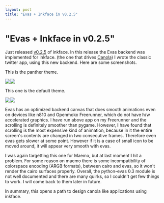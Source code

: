 ```yaml
---
layout: post
title: "Evas + Inkface in v0.2.5"
---
```

"Evas + Inkface in v0.2.5"
===
Just released [v0.2.5][0] of inkface. In this release the Evas backend was implemented for inkface. (the one that drives [Canola][1]) I wrote the classic twitter app, using this new backend. Here are some screenshots.  
  
This is the panther theme.  
  
[![](http://2.bp.blogspot.com/_W6UcJjyXr24/SeLg2T88rZI/AAAAAAAACyk/bI8D-hnZio0/s400/etwt2.jpg)][2][![](http://4.bp.blogspot.com/_W6UcJjyXr24/SeLg2uTVxOI/AAAAAAAACys/gw1rp7vW-hE/s400/etwt5.jpg)][3]  
  
This one is the default theme.  
  
[![](http://1.bp.blogspot.com/_W6UcJjyXr24/SeLhWxEhwiI/AAAAAAAACy0/RtfxdoILd9U/s400/etwt3.jpg)][4][![](http://2.bp.blogspot.com/_W6UcJjyXr24/SeLhWy32qbI/AAAAAAAACy8/VD1HKqj2Zrw/s400/etwt4.jpg)][5]  
  
Evas has an optimized backend canvas that does smooth animations even on devices like n810 and Openmoko Freerunner, which do not have h/w accelerated graphics. I have run above app on my Freerunner and the scrolling is definitely smoother than pygame. However, I have found that scrolling is the most expensive kind of animation, because in it the entire screen's contents are changed in two consecutive frames. Therefore even evas gets slower at some point. However if it is a case of small icon to be moved around, it will appear very smooth with evas.  
  
I was again targetting this one for Maemo, but at last moment I hit a problem. For some reason on maemo there is some incompatibility of colorspace encoding (ARGB formats), between cairo and evas, so it won't render the cairo surfaces properly. Overall, the python-evas 0.3 module is not well documented and there are many quirks, so I couldn't get few things to work. I will come back to them later in future.  
  
In summary, this opens a path to design canola like applications using inkface.

[0]: http://groups.google.com/group/inkface/browse_thread/thread/64d05d54dfd9104e
[1]: http://openbossa.indt.org/canola/developer.html
[2]: http://2.bp.blogspot.com/_W6UcJjyXr24/SeLg2T88rZI/AAAAAAAACyk/bI8D-hnZio0/s1600-h/etwt2.jpg
[3]: http://4.bp.blogspot.com/_W6UcJjyXr24/SeLg2uTVxOI/AAAAAAAACys/gw1rp7vW-hE/s1600-h/etwt5.jpg
[4]: http://1.bp.blogspot.com/_W6UcJjyXr24/SeLhWxEhwiI/AAAAAAAACy0/RtfxdoILd9U/s1600-h/etwt3.jpg
[5]: http://2.bp.blogspot.com/_W6UcJjyXr24/SeLhWy32qbI/AAAAAAAACy8/VD1HKqj2Zrw/s1600-h/etwt4.jpg

